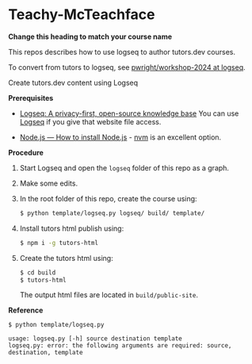 # Teachy-McTeachface

**Change this heading to match your course name**

This repos describes how to use logseq to author tutors.dev courses.

To convert from tutors to logseq, see [pwright/workshop-2024 at logseq]( https://github.com/pwright/workshop-2024/tree/logseq?tab=readme-ov-file#tutors-to-logseq ).

Create tutors.dev content using Logseq

**Prerequisites**

* [Logseq: A privacy-first, open-source knowledge base]( https://logseq.com/ ) 
You can use [Logseq]( https://demo.logseq.com/ ) if you give that website file access.

* [Node.js — How to install Node.js]( https://nodejs.org/en/learn/getting-started/how-to-install-nodejs ) - [nvm]( https://github.com/nvm-sh/nvm ) is an excellent option.

**Procedure**

1. Start Logseq and open the `logseq` folder of this repo as a graph.

2. Make some edits.

3. In the root folder of this repo, create the course using:
   ```bash
   $ python template/logseq.py logseq/ build/ template/
   ```
4. Install tutors html publish using:
   ```bash
   $ npm i -g tutors-html
   ```
5. Create the tutors html using:
   ```bash
   $ cd build
   $ tutors-html
   ```
   The output html files are located in `build/public-site`.



**Reference**

```
$ python template/logseq.py 

usage: logseq.py [-h] source destination template
logseq.py: error: the following arguments are required: source, destination, template
```

